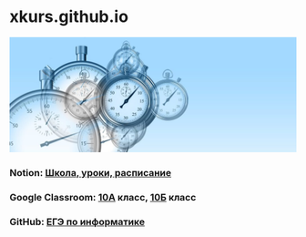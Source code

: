 # xkurs.github.io
![Start](img/time-g28ecd4d16_1920-1024x410.jpg "Start")
### Notion: [Школа, уроки, расписание](https://adjoining-approach-866.notion.site/School-4f36c7650e6941378b57e1b5bb74ee95 "Notion")
### Google Classroom: [10А](https://classroom.google.com/c/MzgzMTI4MDA3NTEx?cjc=3h5ncfo) класс, [10Б](https://classroom.google.com/c/MzIwMTM0NDI3MTQy?cjc=aspu2gb) класс
### GitHub: [ЕГЭ по информатике](https://xkurs.github.io/KEGE/)

<!---
xkurs/xkurs is a ✨ special ✨ repository because its `README.md` (this file) appears on your GitHub profile.
You can click the Preview link to take a look at your changes.
--->
